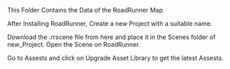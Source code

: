 This Folder Contains the Data of the RoadRunner Map 

After Installing RoadRunner, 
Create a new Project with a suitable name.

Download the .rrscene file from here and place it in the Scenes folder of new_Project.
Open the Scene on RoadRunner.

Go to Assests and click on Upgrade Asset Library to get the latest Assests.



